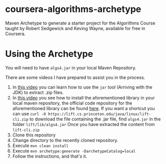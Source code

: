 # coursera-algorithms-archetype

Maven Archetype to generate a starter project for the Algorithms Course taught by Robert Sedgewick and Keving Wayne, available for free in Coursera.

# Using the Archetype
You will need to have `algs4.jar` in your local Maven Repository.

There are some videos I have prepared to assist you in the process.
1. In [this video](https://www.youtube.com/watch?v=_B9-7sjm1Us) you can learn how to use the `jar` tool (Arriving with the JDK) to extract .zip files.
2. In [this video](https://www.youtube.com/watch?v=rF7Ivqe65oA) you see how to install the aforementioned library in your local maven repository, the official code repository for the aforementioned library can be found [here](https://github.com/kevin-wayne/algs4). If you want a shortcut you can use `curl -O https://lift.cs.princeton.edu/java/linux/lift-cli.zip` to download the file containing the .jar file, find `algs4.jar` in the folder `lift/lib/algs4.jar` Once you have extracted the content from `lift-cli.zip`
3. Clone this repository
4. Change directory to the recently cloned repository.
5. Execute `mvn clean install`
6. Execute `mvn archetype:generate -DarchetypeCatalog=local`
7. Follow the instructions, and that's it.
